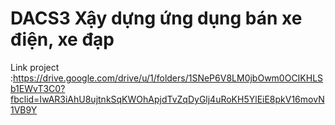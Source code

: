# DACS3 Xậy dựng ứng dụng bán xe điện, xe đạp
Link project :https://drive.google.com/drive/u/1/folders/1SNeP6V8LM0jbOwm0OCIKHLSb1EWvT3C0?fbclid=IwAR3iAhU8ujtnkSqKWOhApjdTvZqDyGlj4uRoKH5YlEiE8pkV16movN1VB9Y

